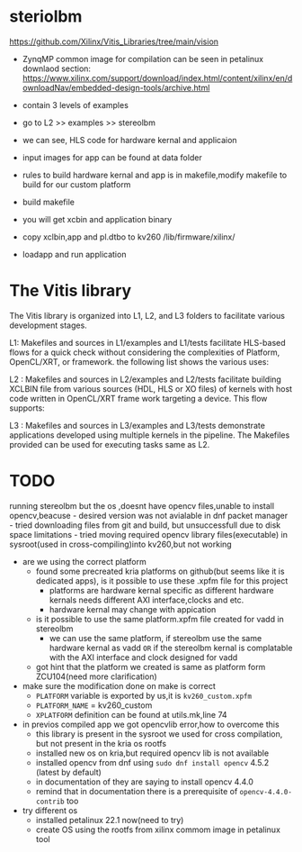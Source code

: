 # steriolbm
https://github.com/Xilinx/Vitis_Libraries/tree/main/vision

- ZynqMP common image for compilation can be seen  in petalinux downlaod section: https://www.xilinx.com/support/download/index.html/content/xilinx/en/downloadNav/embedded-design-tools/archive.html

- contain 3 levels of examples
- go to L2 >> examples >> stereolbm
- we can see, HLS code for hardware kernal and applicaion 
- input images for app can be found at data folder
- rules to build hardware kernal and app is in makefile,modify makefile to build for our custom platform
- build makefile
- you will get xcbin and application binary
- copy xclbin,app and pl.dtbo to kv260 /lib/firmware/xilinx/<folder name>
- loadapp and run application 


# The Vitis library
The Vitis library is organized into L1, L2, and L3 folders to facilitate various development stages.

L1: Makefiles and sources in L1/examples and L1/tests facilitate HLS-based flows for a quick check without considering the complexities of Platform, OpenCL/XRT, or framework. the following list shows the various uses:

L2 : Makefiles and sources in L2/examples and L2/tests facilitate building XCLBIN file from various sources (HDL, HLS or XO files) of kernels with host code written in OpenCL/XRT frame work targeting a device. This flow supports:

L3 : Makefiles and sources in L3/examples and L3/tests demonstrate applications developed using multiple kernels in the pipeline. The Makefiles provided can be used for executing tasks same as L2.
# TODO
running stereolbm but the os ,doesnt have opencv files,unable to install opencv,beacuse
    - desired version was not avialable in dnf packet manager
    - tried downloading files from git and build, but unsuccessfull due to disk space limitations
    - tried moving required opencv library files(executable) in sysroot(used in cross-compiling)into kv260,but not working  
- are we using the correct platform
    - found some precreated kria platforms on github(but seems like it is  dedicated  apps), is it possible to use these .xpfm file for this project 
        - platforms are hardware kernal specific as different hardware kernals needs different AXI interface,clocks and etc.
        - hardware kernal may change with appication 
    - is it possible to use the same platform.xpfm file created for vadd in stereolbm
        - we can use the same platform, if stereolbm use the same hardware kernal as vadd `OR` if the stereolbm kernal is complatable with the AXI interface and clock designed for vadd
    - got hint that the platform we created is same as platform form ZCU104(need more clarification)
- make sure the modification done on make is correct
    - `PLATFORM` variable is exported by us,it is `kv260_custom.xpfm`
    - `PLATFORM_NAME` = kv260_custom
    - `XPLATFORM` definition can be found at utils.mk,line 74
- in previos compiled app we got opencvlib error,how to overcome this
    - this library is present in the sysroot we used for cross compilation, but not present in the kria os rootfs
    - installed new os on kria,but required opencv lib is not available
    - installed opencv from dnf using `sudo dnf install opencv` 4.5.2 (latest by default)
    - in documentation of they are saying to install opencv 4.4.0 
    - remind that in documentation there is a prerequisite of `opencv-4.4.0-contrib` too
- try different os
    - installed petalinux 22.1 now(need to try)
    - create OS using the rootfs from xilinx commom image in petalinux tool
